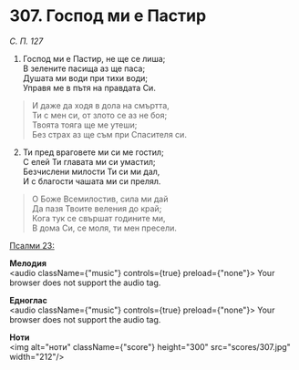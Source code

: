 # 307. Господ ми е Пастир

_С. П. 127_

1. Господ ми е Пастир, не ще се лиша;  
В зелените пасища аз ще паса;  
Душата ми води при тихи води;  
Управя ме в пътя на правдата Си.  

> И даже да ходя в дола на смъртта,  
> Ти с мен си, от злото се аз не боя;  
> Твоята тояга ще ме утеши;  
> Без страх аз ще съм при Спасителя си.  

2. Ти пред враговете ми си ме гостил;  
С елей Ти главата ми си умастил;  
Безчислени милости Ти си ми дал,  
И с благости чашата ми си прелял.  

> О Боже Всемилостив, сила ми дай  
> Да пазя Твоите веления до край;  
> Кога тук се свършат годините ми,  
> В дома Си, се моля, ти мен пресели.

[Псалми 23:](http://biblia.bg/index.php?k=19&g=23&s=)

**Мелодия**  
<audio className={"music"} controls={true} preload={"none"}>
    <source src="mp3/307.mp3" type="audio/mpeg"/>
    Your browser does not support the audio tag.
</audio>

**Едноглас**  
<audio className={"music"} controls={true} preload={"none"}>
    <source src="transp/307.mp3" type="audio/mpeg"/>
    Your browser does not support the audio tag.
</audio>

**Ноти**  
<img alt="ноти" className={"score"} height="300" src="scores/307.jpg" width="212"/>
